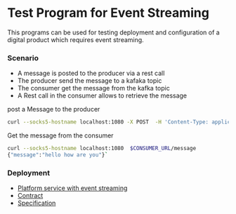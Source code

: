 # Test Program for Event Streaming


This programs can be used for testing deployment and configuration of a digital product which requires event streaming. 


### Scenario 

- A message is posted to the producer via a rest call 
- The producer send the message to a kafaka topic 
- The consumer get the message from the kafka topic 
- A Rest call in the consumer allows to retrieve the message 



post a Message to the producer 

``` bash 
curl --socks5-hostname localhost:1080 -X POST  -H 'Content-Type: application/json'  -d '{"message":"hello how are you"}' $PRODUCER_URL/message
```

Get the message from the consumer 

``` bash 
curl --socks5-hostname localhost:1080  $CONSUMER_URL/message
{"message":"hello how are you"}`
```


### Deployment 

- [Platform service with event streaming](deploy/platform-service-eventstreaming.json)
- [Contract](deploy/contract.json) 
- [Specification](deploy/specification.json) 